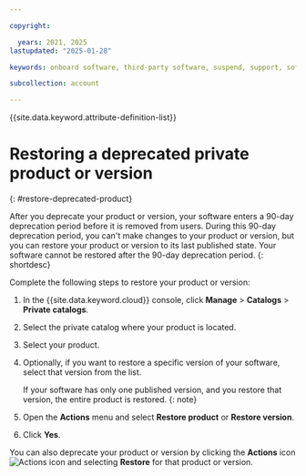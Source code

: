 ```yaml
---

copyright:

  years: 2021, 2025
lastupdated: "2025-01-28"

keywords: onboard software, third-party software, suspend, support, software, sellers, catalog, Partner Center - Sell, remove, delete, deprecate, restore, private catalog, catalogs

subcollection: account

---
```


{{site.data.keyword.attribute-definition-list}}

# Restoring a deprecated private product or version
{: #restore-deprecated-product}

After you deprecate your product or version, your software enters a 90-day deprecation period before it is removed from users. During this 90-day deprecation period, you can't make changes to your product or version, but you can restore your product or version to its last published state. Your software cannot be restored after the 90-day deprecation period. 
{: shortdesc}

Complete the following steps to restore your product or version: 

1. In the {{site.data.keyword.cloud}} console, click **Manage** > **Catalogs** > **Private catalogs**.
1. Select the private catalog where your product is located.
1. Select your product. 
1. Optionally, if you want to restore a specific version of your software, select that version from the list.
   
   If your software has only one published version, and you restore that version, the entire product is restored. 
   {: note}

1. Open the **Actions** menu and select **Restore product** or **Restore version**. 
1. Click **Yes**.

You can also deprecate your product or version by clicking the **Actions** icon ![Actions icon](../icons/actions-icon-vertical.svg "Actions") and selecting **Restore** for that product or version. 
